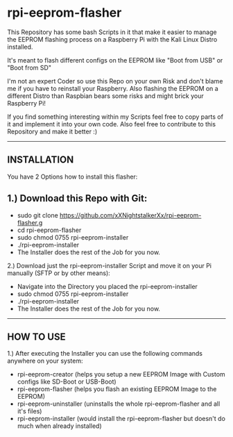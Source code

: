 # rpi-eeprom-flasher
This Repository has some bash Scripts in it that make it easier to manage the EEPROM flashing process on a Raspberry Pi with the Kali Linux Distro installed.

It's meant to flash different configs on the EEPROM like "Boot from USB" or "Boot from SD"

I'm not an expert Coder so use this Repo on your own Risk and don't blame me if you have to reinstall your Raspberry.
Also flashing the EEPROM on a different Distro than Raspbian bears some risks and might brick your Raspberry Pi!

If you find something interesting within my Scripts feel free to copy parts of it and implement it into your own code.
Also feel free to contribute to this Repository and make it better :)



----------------------------------------------------------------
INSTALLATION
-

You have 2 Options how to install this flasher:

1.) Download this Repo with Git:
-
  - sudo git clone https://github.com/xXNightstalkerXx/rpi-eeprom-flasher.g
  - cd rpi-eeprom-flasher
  - sudo chmod 0755 rpi-eeprom-installer
  - ./rpi-eeprom-installer
  - The Installer does the rest of the Job for you now.

2.) Download just the rpi-eeprom-installer Script and move it on your Pi manually (SFTP or by other means):
  - Navigate into the Directory you placed the rpi-eeprom-installer
  - sudo chmod 0755 rpi-eeprom-installer
  - ./rpi-eeprom-installer 
  - The Installer does the rest of the Job for you now.

----------------------------------------------------------------
HOW TO USE
-

1.) After executing the Installer you can use the following commands anywhere on your system:
  - rpi-eeprom-creator  (helps you setup a new EEPROM Image with Custom configs like SD-Boot or USB-Boot)
  - rpi-eeprom-flasher  (helps you flash an existing EEPROM Image to the EEPROM)
  - rpi-eeprom-uninstaller  (uninstalls the whole rpi-eeprom-flasher and all it's files)
  - rpi-eeprom-installer  (would install the rpi-eeprom-flasher but doesn't do much when already installed)
